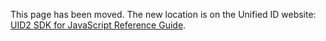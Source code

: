 This page has been moved. The new location is on the Unified ID website: [UID2 SDK for JavaScript Reference Guide](https://unifiedid.com/docs/sdks/client-side-identity).
